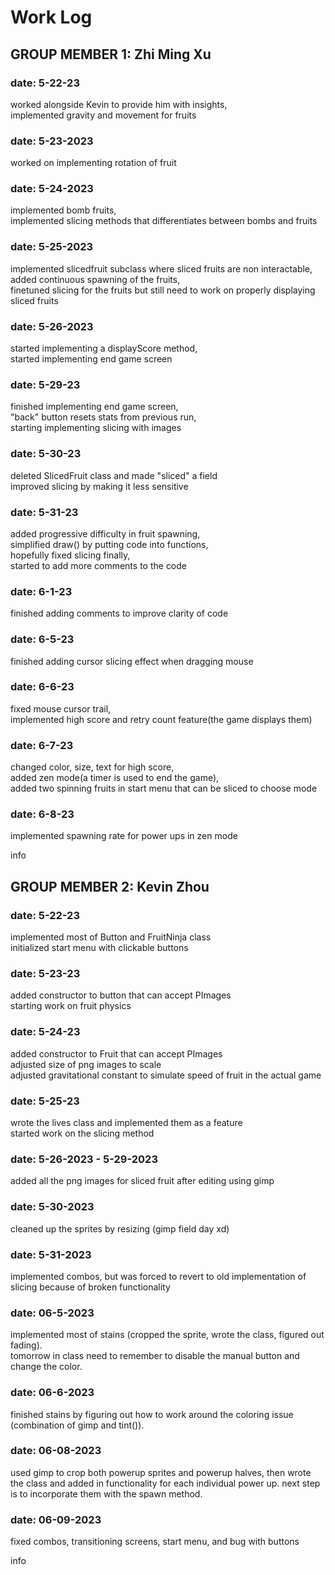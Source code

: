 # Work Log

## GROUP MEMBER 1: Zhi Ming Xu

### date: 5-22-23
worked alongside Kevin to provide him with insights,  
implemented gravity and movement for fruits

### date: 5-23-2023
worked on implementing rotation of fruit  

### date: 5-24-2023
implemented bomb fruits,  
implemented slicing methods that differentiates between bombs and fruits  

### date: 5-25-2023
implemented slicedfruit subclass where sliced fruits are non interactable,  
added continuous spawning of the fruits,  
finetuned slicing for the fruits but still need to work on properly displaying sliced fruits  

### date: 5-26-2023
started implementing a displayScore method,  
started implementing end game screen  

### date: 5-29-23
finished implementing end game screen,  
"back" button resets stats from previous run,  
starting implementing slicing with images  

### date: 5-30-23
deleted SlicedFruit class and made "sliced" a field  
improved slicing by making it less sensitive  

### date: 5-31-23
added progressive difficulty in fruit spawning,  
simplified draw() by putting code into functions,  
hopefully fixed slicing finally,  
started to add more comments to the code

### date: 6-1-23
finished adding comments to improve clarity of code

### date: 6-5-23
finished adding cursor slicing effect when dragging mouse

### date: 6-6-23
fixed mouse cursor trail,  
implemented high score and retry count feature(the game displays them)

### date: 6-7-23
changed color, size, text for high score,  
added zen mode(a timer is used to end the game),  
added two spinning fruits in start menu that can be sliced to choose mode

### date: 6-8-23
implemented spawning rate for power ups in zen mode

info


## GROUP MEMBER 2: Kevin Zhou

### date: 5-22-23
implemented most of Button and FruitNinja class    
initialized start menu with clickable buttons  

### date: 5-23-23
added constructor to button that can accept PImages  
starting work on fruit physics  

### date: 5-24-23
added constructor to Fruit that can accept PImages   
adjusted size of png images to scale  
adjusted gravitational constant to simulate speed of fruit in the actual game  

### date: 5-25-23
wrote the lives class and implemented them as a feature  
started work on the slicing method  

### date: 5-26-2023 - 5-29-2023
added all the png images for sliced fruit after editing using gimp  

### date: 5-30-2023
cleaned up the sprites by resizing (gimp field day xd)  

### date: 5-31-2023
implemented combos, but was forced to revert to old implementation of slicing because of broken functionality

### date: 06-5-2023
implemented most of stains (cropped the sprite, wrote the class, figured out fading).  
tomorrow in class need to remember to disable the manual button and change the color.

### date: 06-6-2023
finished stains by figuring out how to work around the coloring issue (combination of gimp and tint()).

### date: 06-08-2023
used gimp to crop both powerup sprites and powerup halves, then wrote the class and added in functionality for each individual power up. next step is to incorporate them with the spawn method.

### date: 06-09-2023
fixed combos, transitioning screens, start menu, and bug with buttons

info
